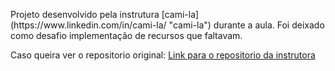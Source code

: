 <p> Projeto desenvolvido pela instrutura [cami-la](https://www.linkedin.com/in/cami-la/ "cami-la") durante a aula. Foi deixado como desafio implementação de recursos que faltavam. </p>

Caso queira ver o repositorio original: <a href="https://github.com/cami-la/academia-digital">Link para o repositorio da instrutora</a>




